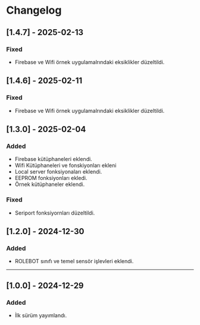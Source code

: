 # Changelog

## [1.4.7] - 2025-02-13
### Fixed
- Firebase ve Wifi örnek uygulamalrındaki eksiklikler düzeltildi. 

## [1.4.6] - 2025-02-11
### Fixed
- Firebase ve Wifi örnek uygulamalrındaki eksiklikler düzeltildi.  

## [1.3.0] - 2025-02-04
### Added
- Firebase kütüphaneleri eklendi. 
- Wifi Kütüphaneleri ve fonskiyonları ekleni 
- Local server fonksiyonaları eklendi. 
- EEPROM fonksiyonları ekledi.
- Örnek kütüphaneler eklendi. 

### Fixed
- Seriport fonksiyornları düzeltildi. 

## [1.2.0] - 2024-12-30
### Added
- ROLEBOT sınıfı ve temel sensör işlevleri eklendi.

---

## [1.0.0] - 2024-12-29
### Added
- İlk sürüm yayımlandı.
